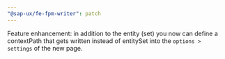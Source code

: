 ```yaml
---
"@sap-ux/fe-fpm-writer": patch
---
```

Feature enhancement: in addition to the entity (set) you now can define a contextPath that gets written instead of entitySet into the `options > settings` of the new page.

